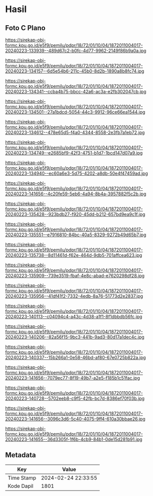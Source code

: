# Hasil

## Foto C Plano

https://sirekap-obj-formc.kpu.go.id/e5f9/pemilu/pdpr/18/72/01/10/04/1872011004017-20240223-133939--489d67c2-b0fc-4d77-9962-2149f86b9a0a.jpg

https://sirekap-obj-formc.kpu.go.id/e5f9/pemilu/pdpr/18/72/01/10/04/1872011004017-20240223-134157--6d5e54b6-211c-45b0-8d2b-1890a8b8fc74.jpg

https://sirekap-obj-formc.kpu.go.id/e5f9/pemilu/pdpr/18/72/01/10/04/1872011004017-20240223-134341--ccba4b75-bbcc-42a6-ac3a-e2fb302047cb.jpg

https://sirekap-obj-formc.kpu.go.id/e5f9/pemilu/pdpr/18/72/01/10/04/1872011004017-20240223-134501--27a1bdcd-5054-44c3-9912-96ce66ea1544.jpg

https://sirekap-obj-formc.kpu.go.id/e5f9/pemilu/pdpr/18/72/01/10/04/1872011004017-20240223-134612--478e65d5-f4a0-4344-8558-2e3fb7a1eb72.jpg

https://sirekap-obj-formc.kpu.go.id/e5f9/pemilu/pdpr/18/72/01/10/04/1872011004017-20240223-134749--e2685bf9-42f3-4751-b1d7-1bcd147d07a9.jpg

https://sirekap-obj-formc.kpu.go.id/e5f9/pemilu/pdpr/18/72/01/10/04/1872011004017-20240223-134940--ec60a6e3-5d75-4202-a8db-50e4f47459ad.jpg

https://sirekap-obj-formc.kpu.go.id/e5f9/pemilu/pdpr/18/72/01/10/04/1872011004017-20240223-141656--4c20fe59-5eb6-4a94-8b4a-3957882f5c2b.jpg

https://sirekap-obj-formc.kpu.go.id/e5f9/pemilu/pdpr/18/72/01/10/04/1872011004017-20240223-135428--923bdb27-f920-45dd-b212-657bd9ea9c1f.jpg

https://sirekap-obj-formc.kpu.go.id/e5f9/pemilu/pdpr/18/72/01/10/04/1872011004017-20240223-135551--e7916810-84bc-40a5-8329-9272b49d65b7.jpg

https://sirekap-obj-formc.kpu.go.id/e5f9/pemilu/pdpr/18/72/01/10/04/1872011004017-20240223-135738--8d11461d-f62e-464d-9db5-701affcea623.jpg

https://sirekap-obj-formc.kpu.go.id/e5f9/pemilu/pdpr/18/72/01/10/04/1872011004017-20240223-135909--739e3519-fbaf-4e8c-abad-e7620298df28.jpg

https://sirekap-obj-formc.kpu.go.id/e5f9/pemilu/pdpr/18/72/01/10/04/1872011004017-20240223-135956--41df41f2-7332-4edb-8a76-51773d2e2837.jpg

https://sirekap-obj-formc.kpu.go.id/e5f9/pemilu/pdpr/18/72/01/10/04/1872011004017-20240223-140113--c04094c4-a43c-4d38-a1f1-8f1dbbdb56fc.jpg

https://sirekap-obj-formc.kpu.go.id/e5f9/pemilu/pdpr/18/72/01/10/04/1872011004017-20240223-140206--82a56f15-9bc3-441b-9ad3-80d17a1dec4c.jpg

https://sirekap-obj-formc.kpu.go.id/e5f9/pemilu/pdpr/18/72/01/10/04/1872011004017-20240223-140337--15b266a1-0e58-46bd-af80-67e0725b822a.jpg

https://sirekap-obj-formc.kpu.go.id/e5f9/pemilu/pdpr/18/72/01/10/04/1872011004017-20240223-141656--7079ec77-8f19-49b7-a2e5-f185b1c51fac.jpg

https://sirekap-obj-formc.kpu.go.id/e5f9/pemilu/pdpr/18/72/01/10/04/1872011004017-20240223-140728--5702eeb8-c9f5-42fb-bc7d-8386ef70f03b.jpg

https://sirekap-obj-formc.kpu.go.id/e5f9/pemilu/pdpr/18/72/01/10/04/1872011004017-20240223-141656--3096c3d6-5c40-4075-9ff4-610a30bbae26.jpg

https://sirekap-obj-formc.kpu.go.id/e5f9/pemilu/pdpr/18/72/01/10/04/1872011004017-20240223-141655--36d3305f-1f6b-4cb9-84b1-0de15d281b91.jpg


## Metadata

| Key        | Value               |
| ---------- | ------------------- |
| Time Stamp | 2024-02-24 22:33:55 |
| Kode Dapil | 1801                |



